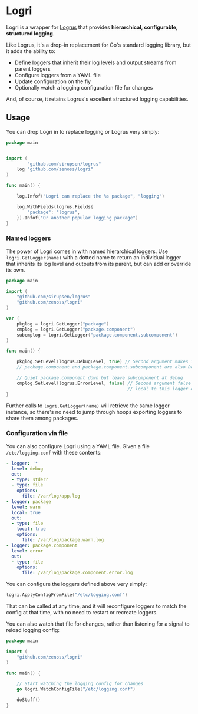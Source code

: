 # Logri

Logri is a wrapper for [Logrus](https://github.com/sirupsen/logrus) that
provides **hierarchical, configurable, structured logging**. 

Like Logrus, it's a drop-in replacement for Go's standard logging library, but
it adds the ability to:

* Define loggers that inherit their log levels and output streams from parent loggers
* Configure loggers from a YAML file
* Update configuration on the fly
* Optionally watch a logging configuration file for changes

And, of course, it retains Logrus's excellent structured logging capabilities.

## Usage

You can drop Logri in to replace logging or Logrus very simply:

```go
package main


import (
        "github.com/sirupsen/logrus"
    log "github.com/zenoss/logri"
)

func main() {

    log.Infof("Logri can replace the %s package", "logging")

    log.WithFields(logrus.Fields{
        "package": "logrus",
    }).Infof("Or another popular logging package")
}
```

### Named loggers

The power of Logri comes in with named hierarchical loggers. Use
`logri.GetLogger(name)` with a dotted name to return an individual logger that
inherits its log level and outputs from its parent, but can add or override its
own.

```go
package main

import (
    "github.com/sirupsen/logrus"
    "github.com/zenoss/logri"
)

var (
    pkglog = logri.GetLogger("package")
    cmplog = logri.GetLogger("package.component")
    subcmplog = logri.GetLogger("package.component.subcomponent")
)

func main() {

    pkglog.SetLevel(logrus.DebugLevel, true) // Second argument makes it inherited
    // package.component and package.component.subcomponent are also Debug level now

    // Quiet package.component down but leave subcomponent at debug
    cmplog.SetLevel(logrus.ErrorLevel, false) // Second argument false means
                                              // local to this logger only
}
```

Further calls to `logri.GetLogger(name)` will retrieve the same logger
instance, so there's no need to jump through hoops exporting loggers to share
them among packages.

### Configuration via file

You can also configure Logri using a YAML file. Given a file `/etc/logging.conf`
with these contents:

```yaml
- logger: '*'
  level: debug
  out:
  - type: stderr
  - type: file
    options:
      file: /var/log/app.log
- logger: package
  level: warn
  local: true
  out:
  - type: file
    local: true
    options:
      file: /var/log/package.warn.log
- logger: package.component
  level: error
  out:
  - type: file
    options:
      file: /var/log/package.component.error.log
```

You can configure the loggers defined above very simply:

```go
logri.ApplyConfigFromFile("/etc/logging.conf")
```

That can be called at any time, and it will reconfigure loggers to match the
config at that time, with no need to restart or recreate loggers.

You can also watch that file for changes, rather than listening for a signal to
reload logging config:

```go
package main

import (
    "github.com/zenoss/logri"
)

func main() {

    // Start watching the logging config for changes
    go logri.WatchConfigFile("/etc/logging.conf")

    doStuff()
}
```